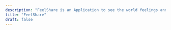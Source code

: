 ```yaml
---
description: "FeelShare is an Application to see the world feelings and yours !"
title: "FeelShare"
draft: false
---
```



